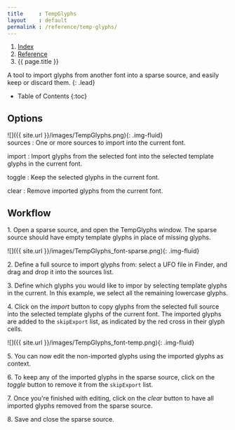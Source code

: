 ```yaml
---
title     : TempGlyphs
layout    : default
permalink : /reference/temp-glyphs/
---
```


<nav aria-label="breadcrumb">
  <ol class="breadcrumb small">
    <li class="breadcrumb-item"><a href="{{ site.url }}">Index</a></li>
    <li class="breadcrumb-item"><a href="{{ site.url }}/reference">Reference</a></li>
    <li class="breadcrumb-item active" aria-current="page">{{ page.title }}</li>
  </ol>
</nav>

A tool to import glyphs from another font into a sparse source, and easily keep or discard them.
{: .lead}

* Table of Contents
{:toc}


Options
-------

<div class='row'>
<div class='col' markdown='1'>
![]({{ site.url }}/images/TempGlyphs.png){: .img-fluid}
</div>
<div class='col' markdown='1'>
sources
: One or more sources to import into the current font.

import
: Import glyphs from the selected font into the selected template glyphs in the current font.

toggle
: Keep the selected glyphs in the current font.

clear
: Remove imported glyphs from the current font.
</div>
</div>


Workflow
--------

1\. Open a sparse source, and open the TempGlyphs window. The sparse source should have empty template glyphs in place of missing glyphs.

![]({{ site.url }}/images/TempGlyphs_font-sparse.png){: .img-fluid}

2\. Define a full source to import glyphs from: select a UFO file in Finder, and drag and drop it into the sources list.

3\. Define which glyphs you would like to impor by selecting template glyphs in the current. In this example, we select all the remaining lowercase glyphs.

4\. Click on the *import* button to copy glyphs from the selected full source into the selected template glyphs of the current font. The imported glyphs are added to the `skipExport` list, as indicated by the red cross in their glyph cells.

![]({{ site.url }}/images/TempGlyphs_font-temp.png){: .img-fluid}

5\. You can now edit the non-imported glyphs using the imported glyphs as context.

6\. To keep any of the imported glyphs in the sparse source, click on the *toggle* button to remove it from the `skipExport` list.

7\. Once you're finished with editing, click on the *clear* button to have all imported glyphs removed from the sparse source.

8\. Save and close the sparse source.
